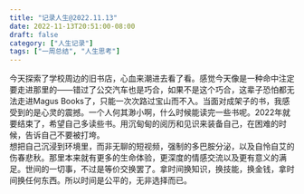 ```yaml
---
title: "记录人生@2022.11.13"
date: 2022-11-13T20:51:00-08:00
draft: false
category: ["人生记录"]
tags: ["一周总结", "人生思考"]
---
```


今天探索了学校周边的旧书店，心血来潮进去看了看。感觉今天像是一种命中注定要走进那里的——错过了公交汽车也是巧合，如果不是这个巧合，这辈子恐怕都无法走进Magus Books了，只能一次次路过宝山而不入。当面对成架子的书，我感受到的是心灵的震撼。一个人何其渺小啊，什么时候能读完一些书呢。2022年就要结束了，希望自己多读些书。用沉甸甸的阅历和见识来装备自己，在困难的时候，告诉自己不要被打垮。    
想把自己沉浸到环境里，而非无聊的短视频，强制的多巴胺分泌，以及自怜自艾的伤春悲秋。那里本来就有更多的生命体验，更深度的情感交流以及更有意义的满足。世间的一切事，不过是等价交换罢了。拿时间换知识，换技能，换金钱，拿时间换任何东西。所以时间是公平的，无非选择而已。      